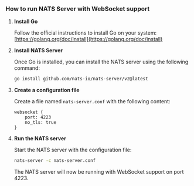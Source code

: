 ### How to run NATS Server with WebSocket support

1.  **Install Go**

    Follow the official instructions to install Go on your system: [https://golang.org/doc/install](https://golang.org/doc/install)

2.  **Install NATS Server**

    Once Go is installed, you can install the NATS server using the following command:
    ```bash
    go install github.com/nats-io/nats-server/v2@latest
    ```

3.  **Create a configuration file**

    Create a file named `nats-server.conf` with the following content:

    ```
    websocket {
        port: 4223
        no_tls: true
    }
    ```

4.  **Run the NATS server**

    Start the NATS server with the configuration file:

    ```bash
    nats-server -c nats-server.conf
    ```

    The NATS server will now be running with WebSocket support on port 4223.
